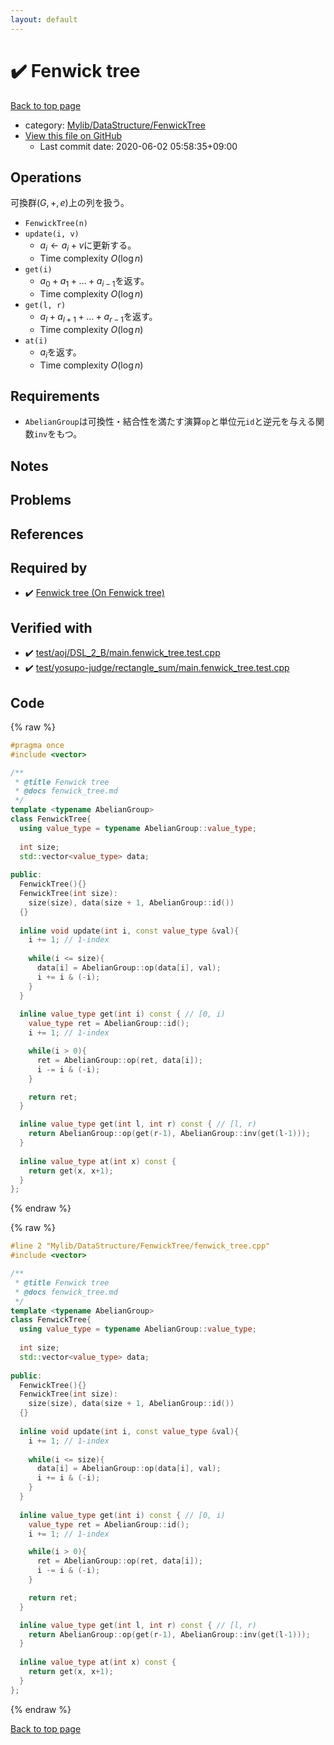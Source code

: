 ```yaml
---
layout: default
---
```


<!-- mathjax config similar to math.stackexchange -->
<script type="text/javascript" async
  src="https://cdnjs.cloudflare.com/ajax/libs/mathjax/2.7.5/MathJax.js?config=TeX-MML-AM_CHTML">
</script>
<script type="text/x-mathjax-config">
  MathJax.Hub.Config({
    TeX: { equationNumbers: { autoNumber: "AMS" }},
    tex2jax: {
      inlineMath: [ ['$','$'] ],
      processEscapes: true
    },
    "HTML-CSS": { matchFontHeight: false },
    displayAlign: "left",
    displayIndent: "2em"
  });
</script>

<script type="text/javascript" src="https://cdnjs.cloudflare.com/ajax/libs/jquery/3.4.1/jquery.min.js"></script>
<script src="https://cdn.jsdelivr.net/npm/jquery-balloon-js@1.1.2/jquery.balloon.min.js" integrity="sha256-ZEYs9VrgAeNuPvs15E39OsyOJaIkXEEt10fzxJ20+2I=" crossorigin="anonymous"></script>
<script type="text/javascript" src="../../../../assets/js/copy-button.js"></script>
<link rel="stylesheet" href="../../../../assets/css/copy-button.css" />


# :heavy_check_mark: Fenwick tree

<a href="../../../../index.html">Back to top page</a>

* category: <a href="../../../../index.html#2f58e2c328298747e7665b6f6b5791ad">Mylib/DataStructure/FenwickTree</a>
* <a href="{{ site.github.repository_url }}/blob/master/Mylib/DataStructure/FenwickTree/fenwick_tree.cpp">View this file on GitHub</a>
    - Last commit date: 2020-06-02 05:58:35+09:00




## Operations
可換群$(G, +, e)$上の列を扱う。
- `FenwickTree(n)`
- `update(i, v)`
	- $a_i \leftarrow a_i + v$に更新する。
	- Time complexity $O(\log n)$
- `get(i)`
	- $a_0 + a_1 + \ldots + a_{i-1}$を返す。
	- Time complexity $O(\log n)$
- `get(l, r)`
	- $a_l + a_{l+1} + \ldots + a_{r-1}$を返す。
	- Time complexity $O(\log n)$
- `at(i)`
	- $a_i$を返す。
	- Time complexity $O(\log n)$

## Requirements

- `AbelianGroup`は可換性・結合性を満たす演算`op`と単位元`id`と逆元を与える関数`inv`をもつ。

## Notes

## Problems

## References
 


## Required by

* :heavy_check_mark: <a href="fenwick_tree_on_fenwick_tree.cpp.html">Fenwick tree (On Fenwick tree)</a>


## Verified with

* :heavy_check_mark: <a href="../../../../verify/test/aoj/DSL_2_B/main.fenwick_tree.test.cpp.html">test/aoj/DSL_2_B/main.fenwick_tree.test.cpp</a>
* :heavy_check_mark: <a href="../../../../verify/test/yosupo-judge/rectangle_sum/main.fenwick_tree.test.cpp.html">test/yosupo-judge/rectangle_sum/main.fenwick_tree.test.cpp</a>


## Code

<a id="unbundled"></a>
{% raw %}
```cpp
#pragma once
#include <vector>

/**
 * @title Fenwick tree
 * @docs fenwick_tree.md
 */
template <typename AbelianGroup>
class FenwickTree{
  using value_type = typename AbelianGroup::value_type;
  
  int size;
  std::vector<value_type> data;
  
public:
  FenwickTree(){}
  FenwickTree(int size):
    size(size), data(size + 1, AbelianGroup::id())
  {}
  
  inline void update(int i, const value_type &val){
    i += 1; // 1-index
    
    while(i <= size){
      data[i] = AbelianGroup::op(data[i], val);
      i += i & (-i);
    }
  }
  
  inline value_type get(int i) const { // [0, i)
    value_type ret = AbelianGroup::id();
    i += 1; // 1-index

    while(i > 0){
      ret = AbelianGroup::op(ret, data[i]);
      i -= i & (-i);
    }

    return ret;
  }

  inline value_type get(int l, int r) const { // [l, r)
    return AbelianGroup::op(get(r-1), AbelianGroup::inv(get(l-1)));
  }
  
  inline value_type at(int x) const {
    return get(x, x+1);
  }
};

```
{% endraw %}

<a id="bundled"></a>
{% raw %}
```cpp
#line 2 "Mylib/DataStructure/FenwickTree/fenwick_tree.cpp"
#include <vector>

/**
 * @title Fenwick tree
 * @docs fenwick_tree.md
 */
template <typename AbelianGroup>
class FenwickTree{
  using value_type = typename AbelianGroup::value_type;
  
  int size;
  std::vector<value_type> data;
  
public:
  FenwickTree(){}
  FenwickTree(int size):
    size(size), data(size + 1, AbelianGroup::id())
  {}
  
  inline void update(int i, const value_type &val){
    i += 1; // 1-index
    
    while(i <= size){
      data[i] = AbelianGroup::op(data[i], val);
      i += i & (-i);
    }
  }
  
  inline value_type get(int i) const { // [0, i)
    value_type ret = AbelianGroup::id();
    i += 1; // 1-index

    while(i > 0){
      ret = AbelianGroup::op(ret, data[i]);
      i -= i & (-i);
    }

    return ret;
  }

  inline value_type get(int l, int r) const { // [l, r)
    return AbelianGroup::op(get(r-1), AbelianGroup::inv(get(l-1)));
  }
  
  inline value_type at(int x) const {
    return get(x, x+1);
  }
};

```
{% endraw %}

<a href="../../../../index.html">Back to top page</a>

